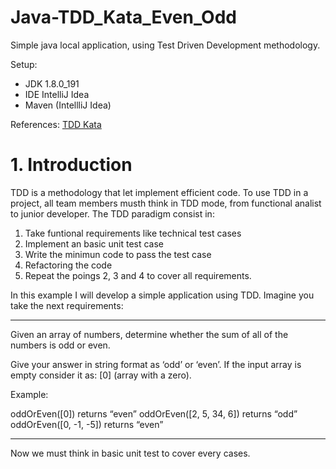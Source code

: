 # Java-TDD_Kata_Even_Odd
Simple java local application, using Test Driven Development methodology.

Setup:
 - JDK 1.8.0_191
 - IDE IntelliJ Idea
 - Maven (IntellliJ Idea)

References:
[TDD Kata](https://www.programmingwithwolfgang.com/tdd-kata/)

# 1. Introduction
  TDD is a methodology that let implement efficient code. To use TDD in a project, all team members musth think in TDD mode, from functional analist to junior developer.
  The TDD paradigm consist in:
  1. Take funtional requirements like technical test cases
  2. Implement an basic unit test case
  3. Write the minimun code to pass the test case
  4. Refactoring the code
  5. Repeat the poings 2, 3 and 4 to cover all requirements.

In this example I will develop a simple application using TDD. Imagine you take the next requirements:
___
Given an array of numbers, determine whether the sum of all of the numbers is odd or even.

Give your answer in string format as ‘odd’ or ‘even’. If the input array is empty consider it as: [0] (array with a zero).

Example:

oddOrEven([0]) returns “even”
oddOrEven([2, 5, 34, 6]) returns “odd”
oddOrEven([0, -1, -5]) returns “even”<br>
___
Now we must think in basic unit test to cover every cases.